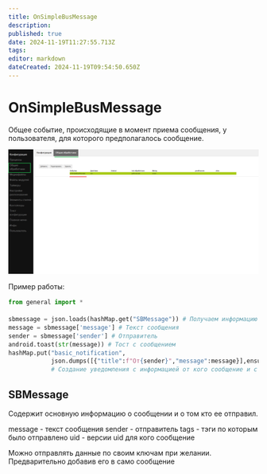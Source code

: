 ```yaml
---
title: OnSimpleBusMessage
description: 
published: true
date: 2024-11-19T11:27:55.713Z
tags: 
editor: markdown
dateCreated: 2024-11-19T09:54:50.650Z
---
```


# OnSimpleBusMessage
Общее событие, происходящие в момент приема сообщения, у пользователя, для которого предполагалось сообщение.

<img src="/files/Pasted image 20241112120701.png" width=1000>

Пример работы:
```python
from general import *

sbmessage = json.loads(hashMap.get("SBMessage")) # Получаем информацию о сообщении
message = sbmessage['message'] # Текст сообщения
sender = sbmessage['sender'] # Отправитель
android.toast(str(message)) # Тост с сообщением 
hashMap.put("basic_notification",
			json.dumps([{"title":f"От{sender}","message":message}],ensure_ascii=False))
			# Создание уведомления с информацией от кого сообщение и с его содержанием
```

## SBMessage

Содержит основную информацию о сообщении и о том кто ее отправил.

message - текст сообщения
sender - отправитель
tags - тэги по которым было отправлено
uid - версии uid для кого сообщение

Можно отправлять данные по своим ключам при желании. Предварительно добавив его в само сообщение